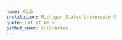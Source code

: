 ```yaml
---
name: Xlib
institution: Michigan States University 🚩
quote: Let it be x
github_user: xlibraries
---
```

